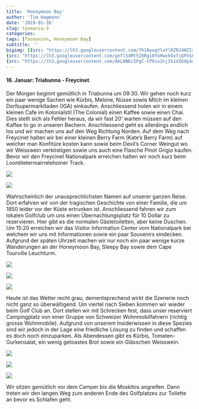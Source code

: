 ```yaml
---
title: 'Honeymoon Bay'
author: 'Tim Hagmann'
date: '2019-01-16'
slug: tasmania-3
categories:
tags: [Tasmanien, Honeymoon Bay]
subtitle: ''
bigimg: [{src: "https://lh3.googleusercontent.com/7h1NyuqYloYlRZR24HZIsq7B8LWcMx2M560T487V9P1fijCupbmXaA46YT3HGrdFGHk6IcmdNwDbuOwK2L8gHDkZ4eUM-f81mq2i8l7xPkCooA2SaFEmRc2xn1ccXfzeyUHCIgBBfbE=w1920-h1080"},
{src: "https://lh3.googleusercontent.com/gnfl54Mt5I6Rgi0foHwxkOxTiQFhS8Zy9WSQmEN4r9lmPJndJFhuIc3oo5s-w1_2-LT29rVO0F2jaX2nB9qDdbh_dpeo3--O0K9Z8BLqBSQgOJikbcTEB3CDm14QHmgeHG8nREPnUZQ=w1920-h1080"},
{src: "https://lh3.googleusercontent.com/AKLHNbcIPgC-CP6sxZnjIk1dZ6Xp4x2k5oCLsZwD27f29vmsIe0JgKZ_93mdogPd8VYh5mep8SCmJ8Y0MQ0UKCQt5CsFgKyAXniqNinf7g_lrDYRAoX9V7M5K3UpmfxhShDixxYxekQ=w1920-h1080"}]
---
```


#### 16. Januar: Triabunna - Freycinet
Der Morgen beginnt gemütlich in Triabunna um 09:30. Wir gehen noch kurz ein paar wenige Sachen wie Kürbis, Melone, Nüsse sowie Milch im kleinen Dorfsupermarktladen (IGA) einkaufen. Anschliessend holen wir in einem kleinen Cafe im Kolonialstil (The Colonial) einen Kaffee sowie einen Chai. Dies stellt sich als Fehler heraus, da wir fast 20’ warten müssen auf den Kaffee to go in unseren Bechern. Anschliessend geht es allerdings endlich los und wir machen uns auf den Weg Richtung Norden. Auf dem Weg nach Freycinet halten wir bei einer kleinen Berry Farm (Kate’s Berry Farm) auf welcher man Konfitüre kosten kann sowie beim Devil’s Corner Weingut wo wir Weisswein verköstigen sowie uns auch eine Flasche Pinot Grigio kaufen. Bevor wir den Freycinet Nationalpark erreichen halten wir noch kurz beim Loontitetermairrelehoiner Track.

![](https://lh3.googleusercontent.com/utBJt7toQNC7oKr_w12Z3aaZlRpoFNGjnIV6eXoywk4TYESK05VPEysx75poJrAxq2jBrlRgWcGele76roQXvgq_NQNoFg5HRJ8NhmCdqXqLRv97Q5OG6pH0ku6txDWrPaeyYcsLTLU=w1920-h1080)

![](https://lh3.googleusercontent.com/nNwmGhi441KfwDzutqnLVLU5MFcNeMcNenWF4hxYlIfqKJ54zQmUEBs5x16Z0zgDSAbNoVA1LhOoO-0e7ZxJlrFDu_6HNz5VWIxR1n5BgCH2biuE9PXFvEBvl8l4eh3r8hva01rrZ04=w1920-h1080)

Wahrscheinlich der unausprechlichsten Namen auf unserer ganzen Reise. Dort erfahren wir von der tragischen Geschichte von einer Familie, die um 1850 leider vor der Küste ertrunken ist. Anschliessend fahren wir zum lokalen Golfclub um uns einen Übernachtungsplatz für 10 Dollar zu reservieren. Hier gibt es die normalen Gästetoiletten, aber keine Duschen. Um 15:20 erreichen wir das Visitor Information Center vom Nationalpark bei welchem wir uns mit Informationen sowie ein paar Souvenirs eindecken. Aufgrund der späten Uhrzeit machen wir nur noch ein paar wenige kurze Wanderungen an der Honeymoon Bay, Sleepy Bay sowie dem Cape Tourville Leuchturm.

![](https://lh3.googleusercontent.com/MMukGvymqjC8YAAI-A7dkw9tvJdN4ihDU2osKYEyqOTmBT_VNtBM8GzUiJrqXUPGZj41gQhmyAL5JOwcgZ4XVrqVM5Vo1DHCSiRFj0dNrdwHVDR-V0Ag6fljEM8L5iTT250m2jUOy8g=w1920-h1080)

![](https://lh3.googleusercontent.com/tKkoBtKyybKnhgnUACR6NsABfRB8LcMGg-GSigphFxh6D6QL44CE9mmReIAbnthcWnL27u2sON-189Nb0aaw_TBVzPChfRugS6aD7h7ZNN_ImkFpjSzfCatvzwKWXovR9Etfeemz8SU=w1920-h1080)

![](https://lh3.googleusercontent.com/y7CYubgFxlaN2binWJqitXiIPsXVzJanFQDZmZQnsTIa576zSbq6DKt_mBk4Rs3pWx7WLxvsDYKDn_wk7xoU2MQstMRmaxUV-s27ciPvwHVoRAsXg9mOsQvCiOjhh9r6dS33k8oTqow=w1920-h1080)

Heute ist das Wetter recht grau, dementsprechend wirkt die Szenerie noch nicht ganz so überwältigend. Um viertel nach Sieben kommen wir wieder beim Golf Club an. Dort stellen wir mit Schrecken fest, dass unser reserviert Campingplatz von einer Gruppe von Schweizer Wohnmobilfahrern (richtig grosse Wohnmobile). Aufgrund von unserem Insiderwissen in diese Spezies sind wir jedoch in der Lage eine friedliche Lösung zu finden und schaffen es doch noch einzuparken. Als Abendessen gibt es Kürbis, Tomaten-Gurkensalat, ein wenig getoastes Brot sowie ein Glässchen Weisswein.

![](https://lh3.googleusercontent.com/uJmbsqar6AeaAzmkmHC9ZOJActwhTivR8GqiplSx9KFuuWgHe9oG3RP1DiyIdAYmrv_LyPcRjyfDi2GhfD6VF87b97CpaOwlbOf26lSnjAG-bxiNJ8mFhVi9LwFX5rQE8fZWRw0NUSM=w1920-h1080)

![](https://lh3.googleusercontent.com/EVEU6-a8cEuQ6kpQcIyyQY7GT0QB4ruQietYrzK9wl-9dQXO4ONGJcMB5Dg6vWEA45lclVd8s0OSV4FQFDGhAQKpIIQUQfyo4NBs4QrD6d8rC9mJbtvWN6xRysZB7-5hORswFOYUodM=w1920-h1080)

![](https://lh3.googleusercontent.com/-FWSWsnSyyRBxiyVh5l8-hj0tk2vKaw2XXKG7vyxU962hwOxyoD9RSzHWlIrWCV-ZY-E6ih7kK1xUHxjfHsy4XexJ_ygJ1gABe1ydBDy_Tic_htPvAwLU_jy5hjanEniml66BF8-jQw=w1920-h1080)

Wir sitzen gemütlich vor dem Camper bis die Moskitos angreifen. Dann treten wir den langen Weg zum anderen Ende des Golfplatzes zur Toilette an bevor es Schlafen geht.

